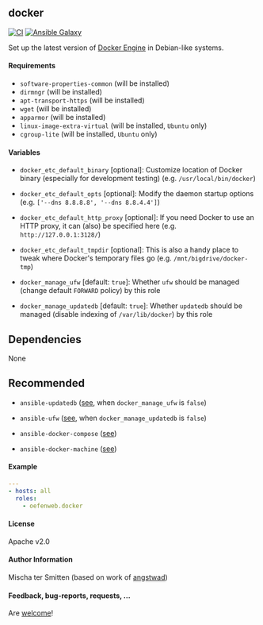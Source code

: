 ## docker

[![CI](https://github.com/Oefenweb/ansible-docker/workflows/CI/badge.svg)](https://github.com/Oefenweb/ansible-docker/actions?query=workflow%3ACI)
[![Ansible Galaxy](http://img.shields.io/badge/ansible--galaxy-docker-blue.svg)](https://galaxy.ansible.com/Oefenweb/docker)

Set up the latest version of [Docker Engine](https://docs.docker.com/engine/) in Debian-like systems.

#### Requirements

* `software-properties-common` (will be installed)
* `dirmngr` (will be installed)
* `apt-transport-https` (will be installed)
* `wget` (will be installed)
* `apparmor` (will be installed)
* `linux-image-extra-virtual` (will be installed, `Ubuntu` only)
* `cgroup-lite` (will be installed, `Ubuntu` only)

#### Variables

* `docker_etc_default_binary` [optional]: Customize location of Docker binary (especially for development testing) (e.g. `/usr/local/bin/docker`)
* `docker_etc_default_opts` [optional]: Modify the daemon startup options (e.g. `['--dns 8.8.8.8', '--dns 8.8.4.4']`)
* `docker_etc_default_http_proxy` [optional]: If you need Docker to use an HTTP proxy, it can (also) be specified here (e.g. `http://127.0.0.1:3128/`)
* `docker_etc_default_tmpdir` [optional]: This is also a handy place to tweak where Docker's temporary files go (e.g. `/mnt/bigdrive/docker-tmp`)

* `docker_manage_ufw` [default: `true`]: Whether `ufw` should be managed (change default `FORWARD` policy) by this role
* `docker_manage_updatedb` [default: `true`]: Whether `updatedb` should be managed (disable indexing of `/var/lib/docker`) by this role

## Dependencies

None

## Recommended

* `ansible-updatedb` ([see](https://github.com/Oefenweb/ansible-updatedb), when `docker_manage_ufw` is `false`)
* `ansible-ufw` ([see](https://github.com/Oefenweb/ansible-ufw), when `docker_manage_updatedb` is `false`)

* `ansible-docker-compose` ([see](https://github.com/Oefenweb/ansible-docker-compose))
* `ansible-docker-machine` ([see](https://github.com/Oefenweb/ansible-docker-machine))

#### Example

```yaml
---
- hosts: all
  roles:
    - oefenweb.docker
```

#### License

Apache v2.0

#### Author Information

Mischa ter Smitten (based on work of [angstwad](https://github.com/angstwad))

#### Feedback, bug-reports, requests, ...

Are [welcome](https://github.com/Oefenweb/ansible-docker/issues)!
